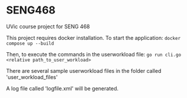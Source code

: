 # SENG468
UVic course project for SENG 468

This project requires docker installation.
To start the application: `docker compose up --build` 

Then, to execute the commands in the userworkload file:
`go run cli.go <relative path_to_user_workload>`

There are several sample userworkload files in the folder called 'user_workload_files'

A log file called 'logfile.xml' will be generated.